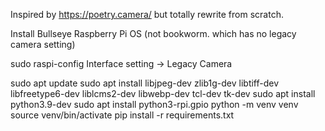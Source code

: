 Inspired by https://poetry.camera/ but totally rewrite from scratch.

Install Bullseye Raspberry Pi OS (not bookworm. which has no legacy camera setting)

sudo raspi-config
Interface setting -> Legacy Camera

sudo apt update
sudo apt install libjpeg-dev zlib1g-dev libtiff-dev libfreetype6-dev liblcms2-dev libwebp-dev tcl-dev tk-dev
sudo apt install python3.9-dev
sudo apt install python3-rpi.gpio
python -m venv venv
source venv/bin/activate
pip install -r requirements.txt

